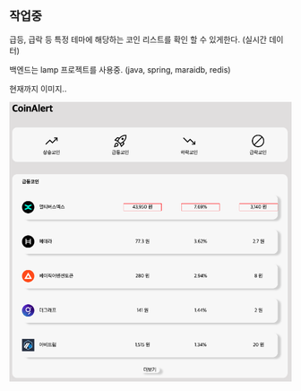 ## 작업중

급등, 급락 등 특정 테마에 해당하는 코인 리스트를 확인 할 수 있게한다. (실시간 데이터)

백엔드는 lamp 프로젝트를 사용중. (java, spring, maraidb, redis)

현재까지 이미지..

![coin aler img](./public/main.png "Coin Alert(title)")
